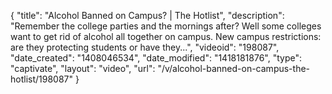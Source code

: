 {
    "title": "Alcohol Banned on Campus? | The Hotlist",
    "description": "Remember the college parties and the mornings after? Well some colleges want to get rid of alcohol all together on campus. New campus restrictions: are they protecting students or have they...",
    "videoid": "198087",
    "date_created": "1408046534",
    "date_modified": "1418181876",
    "type": "captivate",
    "layout": "video",
    "url": "\/v\/alcohol-banned-on-campus-the-hotlist\/198087"
}